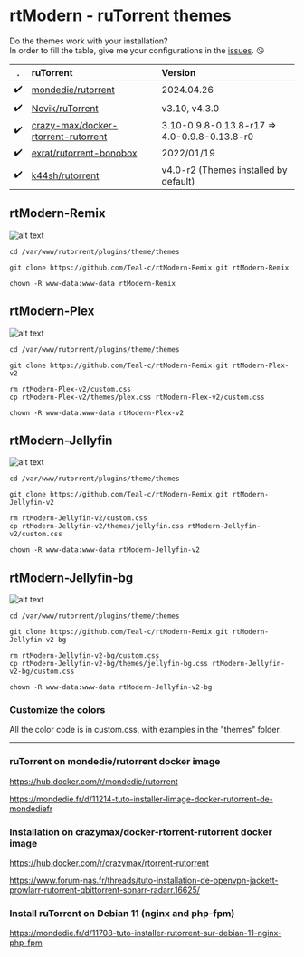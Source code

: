 # rtModern - ruTorrent themes

Do the themes work with your installation?  
In order to fill the table, give me your configurations in the [issues](https://github.com/Teal-c/rtModern-Remix/issues). 😘


 | . | ruTorrent | Version |
 | :---: | :--- | :--- |
 | :heavy_check_mark: | [mondedie/rutorrent](https://github.com/mondediefr/docker-rutorrent)  | 2024.04.26 |
 | :heavy_check_mark: | [Novik/ruTorrent](https://github.com/Novik/ruTorrent) | v3.10, v4.3.0 |
 | :heavy_check_mark: | [crazy-max/docker-rtorrent-rutorrent](https://github.com/crazy-max/docker-rtorrent-rutorrent) | 3.10-0.9.8-0.13.8-r17 => 4.0-0.9.8-0.13.8-r0 |
 | :heavy_check_mark: | [exrat/rutorrent-bonobox](https://github.com/exrat/rutorrent-bonobox) | 2022/01/19 |
 | :heavy_check_mark: |[k44sh/rutorrent](https://github.com/k44sh/rutorrent)| v4.0-r2 (Themes installed by default) |


## rtModern-Remix

![alt text](https://raw.githubusercontent.com/Teal-c/rtModern-Remix/main/captures/capture-remix.png "demo")

```
cd /var/www/rutorrent/plugins/theme/themes
```

```
git clone https://github.com/Teal-c/rtModern-Remix.git rtModern-Remix
```

```
chown -R www-data:www-data rtModern-Remix
```

## rtModern-Plex

![alt text](https://github.com/Teal-c/rtModern-Remix/blob/main/captures/capure-plex.png "demo")

```
cd /var/www/rutorrent/plugins/theme/themes
```

```
git clone https://github.com/Teal-c/rtModern-Remix.git rtModern-Plex-v2
```
```
rm rtModern-Plex-v2/custom.css
cp rtModern-Plex-v2/themes/plex.css rtModern-Plex-v2/custom.css
```

```
chown -R www-data:www-data rtModern-Plex-v2
```

## rtModern-Jellyfin

![alt text](https://github.com/Teal-c/rtModern-Remix/blob/main/captures/capture-jellyfin.png "demo")

```
cd /var/www/rutorrent/plugins/theme/themes
```

```
git clone https://github.com/Teal-c/rtModern-Remix.git rtModern-Jellyfin-v2
```
```
rm rtModern-Jellyfin-v2/custom.css
cp rtModern-Jellyfin-v2/themes/jellyfin.css rtModern-Jellyfin-v2/custom.css
```

```
chown -R www-data:www-data rtModern-Jellyfin-v2
```

## rtModern-Jellyfin-bg

![alt text](https://github.com/Teal-c/rtModern-Remix/blob/main/captures/capture-jellyfin-bg.jpg "demo")

```
cd /var/www/rutorrent/plugins/theme/themes
```

```
git clone https://github.com/Teal-c/rtModern-Remix.git rtModern-Jellyfin-v2-bg
```
```
rm rtModern-Jellyfin-v2-bg/custom.css
cp rtModern-Jellyfin-v2-bg/themes/jellyfin-bg.css rtModern-Jellyfin-v2-bg/custom.css
```

```
chown -R www-data:www-data rtModern-Jellyfin-v2-bg
```

### Customize the colors

All the color code is in custom.css, with examples in the "themes" folder.


---

### ruTorrent on mondedie/rutorrent docker image 

https://hub.docker.com/r/mondedie/rutorrent

https://mondedie.fr/d/11214-tuto-installer-limage-docker-rutorrent-de-mondediefr

### Installation on crazymax/docker-rtorrent-rutorrent docker image 

https://hub.docker.com/r/crazymax/rtorrent-rutorrent

https://www.forum-nas.fr/threads/tuto-installation-de-openvpn-jackett-prowlarr-rutorrent-qbittorrent-sonarr-radarr.16625/

### Install ruTorrent on Debian 11 (nginx and php-fpm) 

https://mondedie.fr/d/11708-tuto-installer-rutorrent-sur-debian-11-nginx-php-fpm
